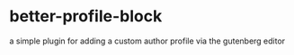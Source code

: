# better-profile-block

a simple plugin for adding a custom author profile via the gutenberg editor
